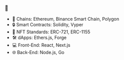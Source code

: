 ### 🤔

- 🚀 Chains: Ethereum, Binance Smart Chain, Polygon
- 🔒 Smart Contracts: Solidity, Vyper
- 🎨 NFT Standards: ERC-721, ERC-1155
- 🛠️ dApps: Ethers.js, Forge
- 💻 Front-End: React, Next.js
- 🌐 Back-End: Node.js, Go

<!--
**DiveInto/diveinto** is a ✨ _special_ ✨ repository because its `README.md` (this file) appears on your GitHub profile.

Here are some ideas to get you started:

- 🔭 I’m currently working on ...
- 🌱 I’m currently learning ...
- 👯 I’m looking to collaborate on ...
- 🤔 I’m looking for help with ...
- 💬 Ask me about ...
- 📫 How to reach me: ...
- 😄 Pronouns: ...
- ⚡ Fun fact: ...
-->
